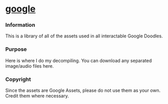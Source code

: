 # [google](https://praquron.github.io/google)

### Information
This is a library of all of the assets used in all interactable Google Doodles.

### Purpose
Here is where I do my decompiling. You can download any separated image/audio files here.

### Copyright
Since the assets are Google Assets, please do not use them as your own. Credit them where necessary.
